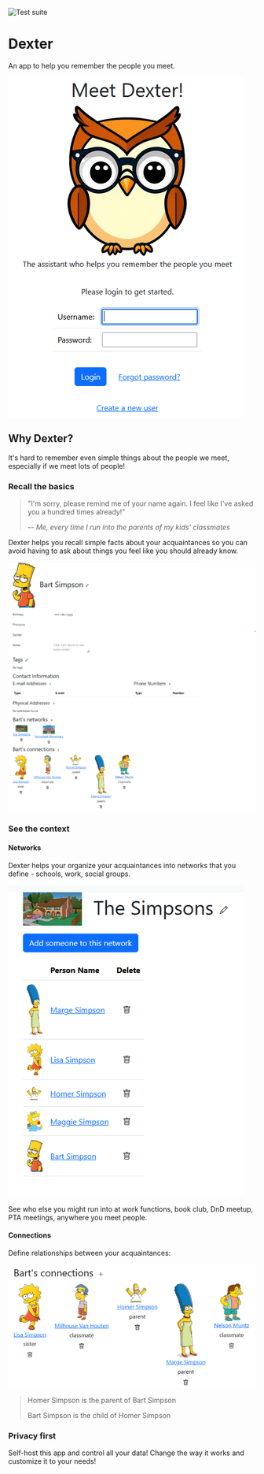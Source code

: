 ![Test suite](https://github.com/jgerace/dexter/actions/workflows/tests.yml/badge.svg)

# Dexter

An app to help you remember the people you meet.

![home](docs/img/dexter_home.png)

## Why Dexter?

It's hard to remember even simple things about the people we meet, especially if we meet lots of people!

### Recall the basics

> "I'm sorry, please remind me of your name again. I feel like I've asked you a hundred times already!"
> 
> -- <cite>Me, every time I run into the parents of my kids' classmates</cite>

Dexter helps you recall simple facts about your acquaintances so you can avoid having to ask about things you feel like you should already know.

![person](docs/img/person.png)

### See the context

#### Networks
Dexter helps your organize your acquaintances into networks that you define - schools, work, social groups.

![network](docs/img/network.png)

See who else you might run into at work functions, book club, DnD meetup, PTA meetings, anywhere you meet people.

#### Connections

Define relationships between your acquaintances:

![connections](docs/img/connections.png)

> Homer Simpson is the parent of Bart Simpson
> 
> Bart Simpson is the child of Homer Simpson

### Privacy first

Self-host this app and control all your data! Change the way it works and customize it to your needs!
